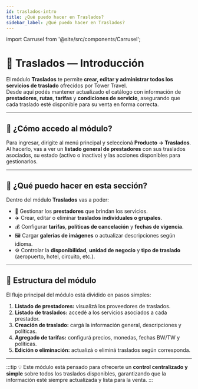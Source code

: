 ```yaml
---
id: traslados-intro
title: ¿Qué puedo hacer en Traslados?
sidebar_label: ¿Qué puedo hacer en Traslados?
---
```


import Carrusel from '@site/src/components/Carrusel';

# 🚐 Traslados — Introducción

El módulo **Traslados** te permite **crear, editar y administrar todos los servicios de traslado** ofrecidos por Tower Travel.  
Desde aquí podés mantener actualizado el catálogo con información de **prestadores**, **rutas**, **tarifas** y **condiciones de servicio**, asegurando que cada traslado esté disponible para su venta en forma correcta.

---

## 🚪 ¿Cómo accedo al módulo?

Para ingresar, dirigite al menú principal y seleccioná **Producto → Traslados**.  
Al hacerlo, vas a ver un **listado general de prestadores** con sus traslados asociados, su estado (activo o inactivo) y las acciones disponibles para gestionarlos.

<!-- <Carrusel imgs={[
  '/img/producto/traslados/listado-prestadores.png',
  '/img/producto/traslados/listado-traslados.png',
]} /> -->

---

## 🧭 ¿Qué puedo hacer en esta sección?

Dentro del módulo **Traslados** vas a poder:

- 🧾 Gestionar los **prestadores** que brindan los servicios.  
- ✈️ Crear, editar o eliminar **traslados individuales o grupales**.  
- 💰 Configurar **tarifas**, **políticas de cancelación** y **fechas de vigencia**.  
- 🖼️ Cargar **galerías de imágenes** o actualizar descripciones según idioma.  
- ⚙️ Controlar la **disponibilidad**, **unidad de negocio** y **tipo de traslado** (aeropuerto, hotel, circuito, etc.).

---

## 🧩 Estructura del módulo

El flujo principal del módulo está dividido en pasos simples:

1. **Listado de prestadores:** visualizá los proveedores de traslados.  
2. **Listado de traslados:** accedé a los servicios asociados a cada prestador.  
3. **Creación de traslado:** cargá la información general, descripciones y políticas.  
4. **Agregado de tarifas:** configurá precios, monedas, fechas BW/TW y políticas.  
5. **Edición o eliminación:** actualizá o eliminá traslados según corresponda.

---

:::tip
💡 Este módulo está pensado para ofrecerte un **control centralizado y simple** sobre todos los traslados disponibles, garantizando que la información esté siempre actualizada y lista para la venta.
:::

